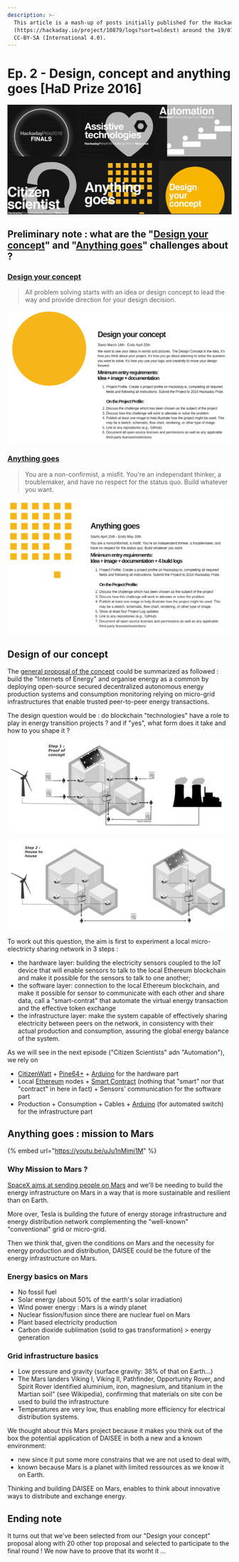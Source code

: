 ```yaml
---
description: >-
  This article is a mash-up of posts initially published for the Hackaday Prize
  (https://hackaday.io/project/10879/logs?sort=oldest) around the 19/07/2016. 
  CC-BY-SA (International 4.0).
---
```


# Ep. 2 - Design, concept and anything goes \[HaD Prize 2016\]

![Hackaday Prize : &quot;Design your concept&quot; &amp; &quot;Anything Goes&quot;](../.gitbook/assets/hackaday-prize-dcag.png)

## Preliminary note : what are the "[Design your concept](https://cloud.lamyne.org/s/LecqqTARZqawjcY)" and "[Anything goes](https://cloud.lamyne.org/s/RGdoEcdezi3d7PS)" challenges about ?

### [Design your concept](https://web.archive.org/web/20160328233302/https://hackaday.io/prize/details)

> All problem solving starts with an idea or design concept to lead the way and provide direction for your design decision.

![](../.gitbook/assets/had-design-yuor-concept.png)

### [Anything goes](https://web.archive.org/web/20160705044827/https://hackaday.io/prize/details)

> You are a non-confirmist, a misfit. You're an independant thinker, a troublemaker, and have no respect for the status quo. Build whatever you want.

![](../.gitbook/assets/had-anything-goes.png)

## Design of our concept

The [general proposal of the concept](https://app.gitbook.com/@la-myne/s/daisee-citizen-research-program/daisee-season-1/ep.-1-call-me-daisee-the-hackaday-prize-root-of-the-projet) could be summarized as followed : build the "Internets of Energy" and organise energy as a common by deploying open-source secured decentralized autonomous energy production systems and consumption monitoring relying on micro-grid infrastructures that enable trusted peer-to-peer energy transactions.

The design question would be : do blockchain "technologies" have a role to play in energy transition projects ? and if "yes", what form does it take and how to you shape it ?

![](../.gitbook/assets/step1poc.png)

![](../.gitbook/assets/step2expe.png)

To work out this question, the aim is first to experiment a local micro-electricty sharing network in 3 steps :

* the hardware layer: building the electricity sensors coupled to the IoT device that will enable sensors to talk to the local Ethereum blockchain and make it possible for the sensors to talk to one another;
* the software layer: connection to the local Ethereum blockchain, and make it possible for sensor to communicate with each other and share data, call a "smart-contrat" that automate the virtual energy transaction and the effective token exchange
* the infrastructure layer: make the system capable of effectively sharing electricity between peers on the network, in consistency with their actual production and consumption, assuring the global energy balance of the system.

As we will see in the next episode \("Citizen Scientists" adn "Automation"\), we rely on

* [CitizenWatt](https://web.archive.org/web/20160322165735/http://www.citizenwatt.paris/) + [Pine64+](https://www.pine64.org/) + [Arduino](https://www.arduino.cc/) for the hardware part 
* Local [Ethereum](https://ethereum.org/) nodes + [Smart Contract](https://en.wikipedia.org/wiki/Smart_contract) \(nothing that "smart" nor that "contract" in here in fact\) + Sensors' communication for the software part
* Production + Consumption + Cables + [Arduino](https://www.arduino.cc/) \(for automated switch\) for the infrastructure part

## Anything goes : mission to Mars

{% embed url="https://youtu.be/uJu1nMimi1M" %}

### **Why Mission to Mars ?**

[SpaceX aims at sending people on Mars](https://storify.com/nicolasloubet/iac2016-spacex-mars) and we'll be needing to build the energy infrastructure on Mars in a way that is more sustainable and resilient than on Earth.

More over, Tesla is building the future of energy storage infrastructure and energy distribution network complementing the "well-known" "conventional" grid or micro-grid.

Then we think that, given the conditions on Mars and the necessity for energy production and distribution, DAISEE could be the future of the energy infrastructure on Mars.

### **Energy basics on Mars**

* No fossil fuel
* Solar energy \(about 50% of the earth's solar irradiation\)
* Wind power energy : Mars is a windy planet
* Nuclear fission/fusion since there are nuclear fuel on Mars
* Plant based electricity production
* Carbon dioxide sublimation \(solid to gas transformation\) &gt; energy generation

### **Grid infrastructure basics**

* Low pressure and gravity \(surface gravity: 38% of that on Earth...\)
* The Mars landers Viking I, Viking II, Pathfinder, Opportunity Rover, and Spirit Rover identified aluminium, iron, magnesium, and titanium in the Martian soil" \(see Wikipedia\), confirming that materials on site con be used to build the infrastructure
* Temperatures are very low, thus enabling more efficiency for electrical distribution systems.

We thought about this Mars project because it makes you think out of the box the potential application of DAISEE in both a new and a known environment: 

* new since it put some more constrains that we are not used to deal with, 
* known because Mars is a planet with limited ressources as we know it on Earth.

Thinking and building DAISEE on Mars, enables to think about innovative ways to distribute and exchange energy.

## Ending note

It turns out that we've been selected from our "Design your concept" proposal along with 20 other top proposal and selected to participate to the final round ! We now have to proove that its worht it ...



